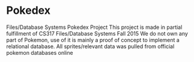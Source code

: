 # Pokedex
Files/Database Systems Pokedex Project
This project is made in partial fulfillment of CS317 Files/Database Systems Fall 2015
We do not own any part of Pokemon, use of it is mainly a proof of concept to implement a relational 
database. All sprites/relevant data was pulled from official pokemon databases online 

